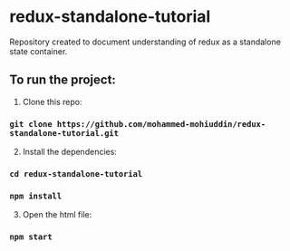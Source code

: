 # redux-standalone-tutorial
Repository created to document understanding of redux as a standalone state container.

## To run the project:

1. Clone this repo:

### `git clone https://github.com/mohammed-mohiuddin/redux-standalone-tutorial.git`

2. Install the dependencies:

### `cd redux-standalone-tutorial`

### `npm install`

3. Open the html file:

### `npm start`
